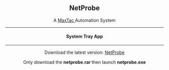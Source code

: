 <br/>
<p align="center">
  <a href="https://github.com/theoneandonlyshadow/MaxTac">
  </a>
  <h2 align="center">NetProbe</h2>
  <p align="center">
    A  <a href="https://github.com/theoneandonlyshadow/maxtac"> MaxTac </a> Automation System
    <hr>
   <h4 align="center"> System Tray App </h3>
    <hr>
  </p>
</p>
<p align="center"> Download the latest version: <a href="https://github.com/theoneandonlyshadow/NetProbe/blob/main/netprobe.rar">NetProbe</a> </p>
<p align="center"> Only download the <b> netprobe.rar </b> then launch <b> netprobe.exe </b> </p>

